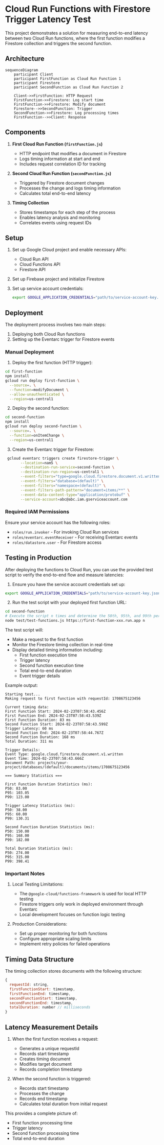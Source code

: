 # Cloud Run Functions with Firestore Trigger Latency Test

This project demonstrates a solution for measuring end-to-end latency between two Cloud Run functions, where the first function modifies a Firestore collection and triggers the second function.

## Architecture

```mermaid
sequenceDiagram
    participant Client
    participant FirstFunction as Cloud Run Function 1
    participant Firestore
    participant SecondFunction as Cloud Run Function 2
    
    Client->>FirstFunction: HTTP Request
    FirstFunction->>Firestore: Log start time
    FirstFunction->>Firestore: Modify document
    Firestore-->>SecondFunction: Trigger
    SecondFunction->>Firestore: Log processing times
    FirstFunction-->>Client: Response
```

## Components

1. **First Cloud Run Function (`firstFunction.js`)**
   - HTTP endpoint that modifies a document in Firestore
   - Logs timing information at start and end
   - Includes request correlation ID for tracking

2. **Second Cloud Run Function (`secondFunction.js`)**
   - Triggered by Firestore document changes
   - Processes the change and logs timing information
   - Calculates total end-to-end latency

3. **Timing Collection**
   - Stores timestamps for each step of the process
   - Enables latency analysis and monitoring
   - Correlates events using request IDs

## Setup

1. Set up Google Cloud project and enable necessary APIs:
   - Cloud Run API
   - Cloud Functions API
   - Firestore API

2. Set up Firebase project and initialize Firestore

3. Set up service account credentials:
   ```bash
   export GOOGLE_APPLICATION_CREDENTIALS="path/to/service-account-key.json"
   ```

## Deployment

The deployment process involves two main steps:
1. Deploying both Cloud Run functions
2. Setting up the Eventarc trigger for Firestore events

### Manual Deployment

1. Deploy the first function (HTTP trigger):
```bash
cd first-function
npm install
gcloud run deploy first-function \
  --source=. \
  --function=modifyDocument \
  --allow-unauthenticated \
  --region=us-central1
```

2. Deploy the second function:
```bash
cd second-function
npm install
gcloud run deploy second-function \
  --source=. \
  --function=onItemChange \
  --region=us-central1
```

3. Create the Eventarc trigger for Firestore:
```bash
 gcloud eventarc triggers create firestore-trigger \
       --location=nam5 \
       --destination-run-service=second-function \
       --destination-run-region=us-central1 \
       --event-filters="type=google.cloud.firestore.document.v1.written" \
       --event-filters="database=(default)" \
       --event-filters="namespace=(default)" \
       --event-filters-path-pattern="document=items/**" \
       --event-data-content-type="application/protobuf" \
       --service-account=abc@abc.iam.gserviceaccount.com
```

### Required IAM Permissions

Ensure your service account has the following roles:
- `roles/run.invoker` - For invoking Cloud Run services
- `roles/eventarc.eventReceiver` - For receiving Eventarc events
- `roles/datastore.user` - For Firestore access

## Testing in Production

After deploying the functions to Cloud Run, you can use the provided test script to verify the end-to-end flow and measure latencies:

1. Ensure you have the service account credentials set up:
```bash
export GOOGLE_APPLICATION_CREDENTIALS="path/to/service-account-key.json"
```

2. Run the test script with your deployed first function URL:
```bash
cd second-function
# Execute the script n times and determine the 50th, 95th, and 99th percentile latencies.
node test/test-functions.js https://first-function-xxx.run.app n
```

The test script will:
- Make a request to the first function
- Monitor the Firestore timing collection in real-time
- Display detailed timing information including:
  * First function execution time
  * Trigger latency
  * Second function execution time
  * Total end-to-end duration
  * Event trigger details

Example output:
```
Starting test...
Making request to first function with requestId: 1708675123456

Current timing data:
First Function Start: 2024-02-23T07:58:43.456Z
First Function End: 2024-02-23T07:58:43.539Z
First Function Duration: 83 ms
Second Function Start: 2024-02-23T07:58:43.599Z
Trigger Latency: 60 ms
Second Function End: 2024-02-23T07:58:44.767Z
Second Function Duration: 168 ms
Total Duration: 311 ms

Trigger Details:
Event Type: google.cloud.firestore.document.v1.written
Event Time: 2024-02-23T07:58:43.666Z
Document Path: projects/your-project/databases/(default)/documents/items/1708675123456

=== Summary Statistics ===

First Function Duration Statistics (ms):
P50: 83.00
P95: 103.05
P99: 123.00

Trigger Latency Statistics (ms):
P50: 38.00
P95: 60.00
P99: 130.31

Second Function Duration Statistics (ms):
P50: 150.00
P95: 168.00
P99: 182.00

Total Duration Statistics (ms):
P50: 274.00
P95: 315.00
P99: 398.41
```

### Important Notes

1. Local Testing Limitations:
   - The `@google-cloud/functions-framework` is used for local HTTP testing
   - Firestore triggers only work in deployed environment through Eventarc
   - Local development focuses on function logic testing

2. Production Considerations:
   - Set up proper monitoring for both functions
   - Configure appropriate scaling limits
   - Implement retry policies for failed operations

## Timing Data Structure

The timing collection stores documents with the following structure:
```javascript
{
  requestId: string,
  firstFunctionStart: timestamp,
  firstFunctionEnd: timestamp,
  secondFunctionStart: timestamp,
  secondFunctionEnd: timestamp,
  totalDuration: number // milliseconds
}
```

## Latency Measurement Details

1. When the first function receives a request:
   - Generates a unique requestId
   - Records start timestamp
   - Creates timing document
   - Modifies target document
   - Records completion timestamp

2. When the second function is triggered:
   - Records start timestamp
   - Processes the change
   - Records end timestamp
   - Calculates total duration from initial request

This provides a complete picture of:
- First function processing time
- Trigger latency
- Second function processing time
- Total end-to-end duration
